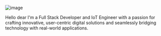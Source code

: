 ![image](https://github.com/user-attachments/assets/ca00e37b-57b0-4e28-bbb5-fda4b992a790)

Hello dear
I'm a Full Stack Developer and IoT Engineer with a passion for crafting innovative,
user-centric digital solutions and seamlessly bridging technology with real-world applications.
<!---
DUWIPANGGA/DUWIPANGGA is a ✨ special ✨ repository because its `README.md` (this file) appears on your GitHub profile.
You can click the Preview link to take a look at your changes.
--->
